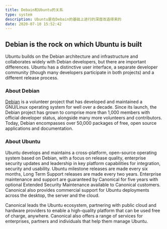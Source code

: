 ```yaml
---
title: Debain和Ubuntu的关系
type: system
description: Ubuntu是在Debain的基础上进行的深度改造得来的
date: 2020-07-10 15:52:42
---
```


## Debian is the rock on which Ubuntu is built

Ubuntu builds on the Debian architecture and infrastructure and collaborates widely with Debian developers, but there are important differences. Ubuntu has a distinctive user interface, a separate developer community (though many developers participate in both projects) and a different release process.

### About Debian

[Debian](https://www.debian.org/) is a volunteer project that has developed and maintained a GNU/Linux operating system for well over a decade. Since its launch, the Debian project has grown to comprise more than 1,000 members with official developer status, alongside many more volunteers and contributors. Today, Debian encompasses over 50,000 packages of free, open source applications and documentation.

### About Ubuntu

Ubuntu develops and maintains a cross-platform, open-source operating system based on Debian, with a focus on release quality, enterprise security updates and leadership in key platform capabilities for integration, security and usability. Ubuntu milestone releases are made every six months, Long Term Support releases are made every two years. Enterprise maintenance and support are guaranteed by Canonical for five years with optional Extended Security Maintenance available to Canonical customers. Canonical also provides commercial support for Ubuntu deployments across the desktop, the server and the cloud.

Canonical leads the Ubuntu ecosystem, partnering with public cloud and hardware providers to enable a high-quality platform that can be used free of charge, anywhere. Canonical also offers a range of services for enterprises, partners and individuals that help them manage Ubuntu.